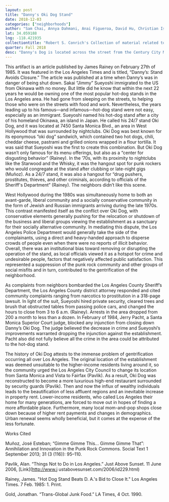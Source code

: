 ```yaml
---
layout: post
title: "Danny's Oki Dog Stand"
date: 2018-12-03
categories: ["neighborhoods"]
author: "Sam Chai, Annya Dahmani, Anai Figueroa, David Hu, Christian Israelian"
lat: 34.059188
lng: -118.421935
collectiontitle: "Robert S. Conrich's Collection of material related to the incorporation of West Hollywood California, UCLA Library Special Collections"
quarter: Fall 2018
desc: "Danny's Dog is located across the street from the Century City Mall, an area that is highly developed with high-end retail shops and has an affluent communnity surrounding it"
---
```


This artifact is an article published by James Rainey on February 27th of 1985. It was featured in the Los Angeles Times and is titled, “Danny’s: Stand Avoids Closure.” The article was published at a time when Danny’s was in danger of being shut down. 
Sakai “Jimmy” Sueyoshi immigrated to the US from Okinawa with no money. But little did he know that within the next 22 years he would be owning one of the most popular hot-dog stands in the Los Angeles area. He had gone from sleeping on the streets, to helping those who were on the streets with food and work. Nevertheless, the years leading up to his famous—and infamous—hot-dog stand were not easy, especially as an immigrant. Sueyoshi named his hot-dog stand after a city of his homeland Okinawa, an island in Japan. He called his 24/7 stand Oki Dog, and it was located at 7450 Santa Monica Blvd., an area in West Hollywood that was surrounded by nightclubs. Oki Dog was best known for its eponymous “oki dog” sandwich, which contained two hot dogs, chili, cheddar cheese, pastrami and grilled onions wrapped in a flour tortilla. It was said that Sueyoshi was the first to create this combination. But Oki Dog wasn’t only famous for its menu offerings, but also as a “center for disgusting behavior” (Rainey). In the ’70s, with its proximity to nightclubs like the Starwood and the Whisky, it was the hangout spot for punk rockers who would congregate at the stand after clubbing or late-night gigs (Muñoz). As a 24/7 stand, it was also a hangout for “drug pushers, prostitutes, thieves, and other criminals, according to officials of the Sheriff's Department” (Rainey). The neighbors didn’t like this scene. 

West Hollywood during the 1980s was simultaneously home to both an avant-garde, liberal community and a socially conservative community in the form of Jewish and Russian immigrants arriving during the late 1970s. This contrast manifested itself as the conflict over Oki Dog, with conservative elements generally pushing for the relocation or shutdown of the business and liberal groups viewing the establishment as a sanctuary for their socially alternative community. In mediating this dispute, the Los Angeles Police Department would generally take the side of the complainants, using a direct and heavy-handed approach to disperse crowds of people even when there were no reports of illicit behavior. Overall, there was an institutional bias toward removing or disrupting the operation of the stand, as local officials viewed it as a hotspot for crime and undesirable people, factors that negatively affected public satisfaction. This represented a suppression of the punk rock community and other groups of social misfits and in turn, contributed to the gentrification of the neighborhood.

As complaints from neighbors bombarded the Los Angeles County Sheriff’s Department, the Los Angeles County district attorney responded and cited community complaints ranging from narcotics to prostitution in a 318-page lawsuit. In light of the suit, Sueyoshi hired private security, cleared trees and brush that obstructed tables from passing police cars, and changed the hours to close from 3 to 6 a.m. (Rainey). Arrests in the area dropped from 200 a month to less than a dozen. In February of 1984, Jerry Pacht, a Santa Monica Superior Court judge, blocked any injunction from closing down Danny’s Oki Dog. The judge believed the decrease in crime and Sueyoshi’s improvements warranted dropping the injunction against the establishment. Pacht also did not fully believe all the crime in the area could be attributed to the hot-dog stand. 

The history of Oki Dog attests to the immense problem of gentrification occurring all over Los Angeles. The original location of the establishment was deemed unsuitable to the higher-income residents living around it, so the community urged the Los Angeles City Council to change its location from Santa Monica and Vista to Fairfax (Pavlik). As a result, Oki Dog was reconstructed to become a more luxurious high-end restaurant surrounded by security guards (Pavlik). Then and now the influx of wealthy individuals leads to the beautification of less affluent regions and an inevitable increase in property rent. Lower-income residents, who called Los Angeles their home for many generations, are forced to move out in hopes of finding a more affordable place. Furthermore, many local mom-and-pop shops close down because of higher rent payments and changes in demographics. Urban renewal seems wholly beneficial, but it comes at the expense of the less fortunate.  

Works Cited

Muñoz, José Esteban; “Gimme Gimme This... Gimme Gimme That”: Annihilation and Innovation in the Punk Rock Commons. Social Text 1 September 2013; 31 (3 (116)): 95–110.

Pavlik, Alan. “Things Not to Do in Los Angeles.” Just Above Sunset. 11 June 2006, [Link](http://www.j
ustabovesunset.com/2006/id229.html)

Rainey, James. "Hot Dog Stand Beats D. A.'s Bid to Close It." Los Angeles Times. 7 Feb. 1985: 1. Print.

Gold, Jonathan. “Trans-Global Junk Food.” LA Times, 4 Oct. 1990. 

 

